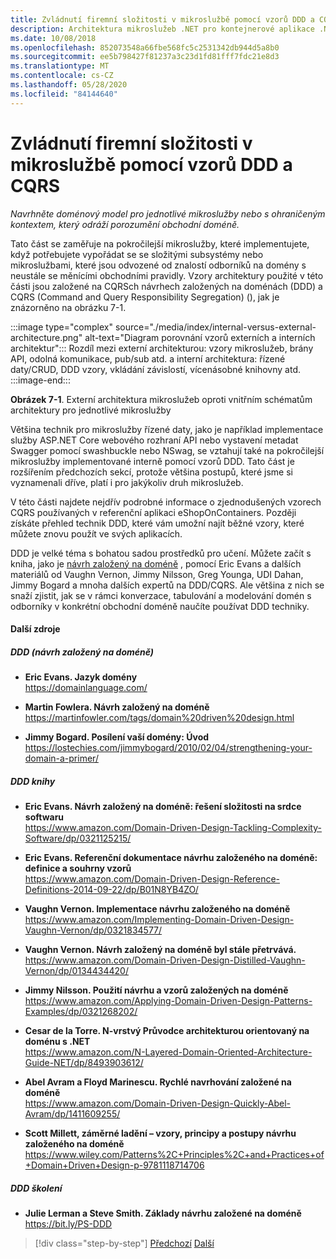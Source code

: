```yaml
---
title: Zvládnutí firemní složitosti v mikroslužbě pomocí vzorů DDD a CQRS
description: Architektura mikroslužeb .NET pro kontejnerové aplikace .NET | Pochopte, jak řešit složité obchodní scénáře, které používají vzory DDD a CQRS.
ms.date: 10/08/2018
ms.openlocfilehash: 852073548a66fbe568fc5c2531342db944d5a8b0
ms.sourcegitcommit: ee5b798427f81237a3c23d1fd81fff7fdc21e8d3
ms.translationtype: MT
ms.contentlocale: cs-CZ
ms.lasthandoff: 05/28/2020
ms.locfileid: "84144640"
---
```

# <a name="tackle-business-complexity-in-a-microservice-with-ddd-and-cqrs-patterns"></a>Zvládnutí firemní složitosti v mikroslužbě pomocí vzorů DDD a CQRS

*Navrhněte doménový model pro jednotlivé mikroslužby nebo s ohraničeným kontextem, který odráží porozumění obchodní doméně.*

Tato část se zaměřuje na pokročilejší mikroslužby, které implementujete, když potřebujete vypořádat se se složitými subsystémy nebo mikroslužbami, které jsou odvozené od znalostí odborníků na domény s neustále se měnícími obchodními pravidly. Vzory architektury použité v této části jsou založené na CQRSch návrhech založených na doménách (DDD) a CQRS (Command and Query Responsibility Segregation) (), jak je znázorněno na obrázku 7-1.

:::image type="complex" source="./media/index/internal-versus-external-architecture.png" alt-text="Diagram porovnání vzorů externích a interních architektur":::
Rozdíl mezi externí architekturou: vzory mikroslužeb, brány API, odolná komunikace, pub/sub atd. a interní architektura: řízené daty/CRUD, DDD vzory, vkládání závislostí, vícenásobné knihovny atd.
:::image-end:::

**Obrázek 7-1**. Externí architektura mikroslužeb oproti vnitřním schématům architektury pro jednotlivé mikroslužby

Většina technik pro mikroslužby řízené daty, jako je například implementace služby ASP.NET Core webového rozhraní API nebo vystavení metadat Swagger pomocí swashbuckle nebo NSwag, se vztahují také na pokročilejší mikroslužby implementované interně pomocí vzorů DDD. Tato část je rozšířením předchozích sekcí, protože většina postupů, které jsme si vyznamenali dříve, platí i pro jakýkoliv druh mikroslužeb.

V této části najdete nejdřív podrobné informace o zjednodušených vzorech CQRS používaných v referenční aplikaci eShopOnContainers. Později získáte přehled technik DDD, které vám umožní najít běžné vzory, které můžete znovu použít ve svých aplikacích.

DDD je velké téma s bohatou sadou prostředků pro učení. Můžete začít s kniha, jako je [návrh založený na doméně](https://domainlanguage.com/ddd/) , pomocí Eric Evans a dalších materiálů od Vaughn Vernon, Jimmy Nilsson, Greg Younga, UDI Dahan, Jimmy Bogard a mnoha dalších expertů na DDD/CQRS. Ale většina z nich se snaží zjistit, jak se v rámci konverzace, tabulování a modelování domén s odborníky v konkrétní obchodní doméně naučíte používat DDD techniky.

#### <a name="additional-resources"></a>Další zdroje

##### <a name="ddd-domain-driven-design"></a>DDD (návrh založený na doméně)

- **Eric Evans. Jazyk domény** \
  <https://domainlanguage.com/>

- **Martin Fowlera. Návrh založený na doméně** \
  <https://martinfowler.com/tags/domain%20driven%20design.html>

- **Jimmy Bogard. Posílení vaší domény: Úvod** \
  <https://lostechies.com/jimmybogard/2010/02/04/strengthening-your-domain-a-primer/>

##### <a name="ddd-books"></a>DDD knihy

- **Eric Evans. Návrh založený na doméně: řešení složitosti na srdce softwaru** \
  <https://www.amazon.com/Domain-Driven-Design-Tackling-Complexity-Software/dp/0321125215/>

- **Eric Evans. Referenční dokumentace návrhu založeného na doméně: definice a souhrny vzorů** \
  <https://www.amazon.com/Domain-Driven-Design-Reference-Definitions-2014-09-22/dp/B01N8YB4ZO/>

- **Vaughn Vernon. Implementace návrhu založeného na doméně** \
  <https://www.amazon.com/Implementing-Domain-Driven-Design-Vaughn-Vernon/dp/0321834577/>

- **Vaughn Vernon. Návrh založený na doméně byl stále přetrvává.** \
  <https://www.amazon.com/Domain-Driven-Design-Distilled-Vaughn-Vernon/dp/0134434420/>

- **Jimmy Nilsson. Použití návrhu a vzorů založených na doméně** \
  <https://www.amazon.com/Applying-Domain-Driven-Design-Patterns-Examples/dp/0321268202/>

- **Cesar de la Torre. N-vrstvý Průvodce architekturou orientovaný na doménu s .NET** \
  <https://www.amazon.com/N-Layered-Domain-Oriented-Architecture-Guide-NET/dp/8493903612/>

- **Abel Avram a Floyd Marinescu. Rychlé navrhování založené na doméně** \
  <https://www.amazon.com/Domain-Driven-Design-Quickly-Abel-Avram/dp/1411609255/>

- **Scott Millett, záměrné ladění – vzory, principy a postupy návrhu založeného na doméně** \
  <https://www.wiley.com/Patterns%2C+Principles%2C+and+Practices+of+Domain+Driven+Design-p-9781118714706>

##### <a name="ddd-training"></a>DDD školení

- **Julie Lerman a Steve Smith. Základy návrhu založené na doméně** \
  <https://bit.ly/PS-DDD>

>[!div class="step-by-step"]
>[Předchozí](../multi-container-microservice-net-applications/implement-api-gateways-with-ocelot.md) 
> [Další](apply-simplified-microservice-cqrs-ddd-patterns.md)
